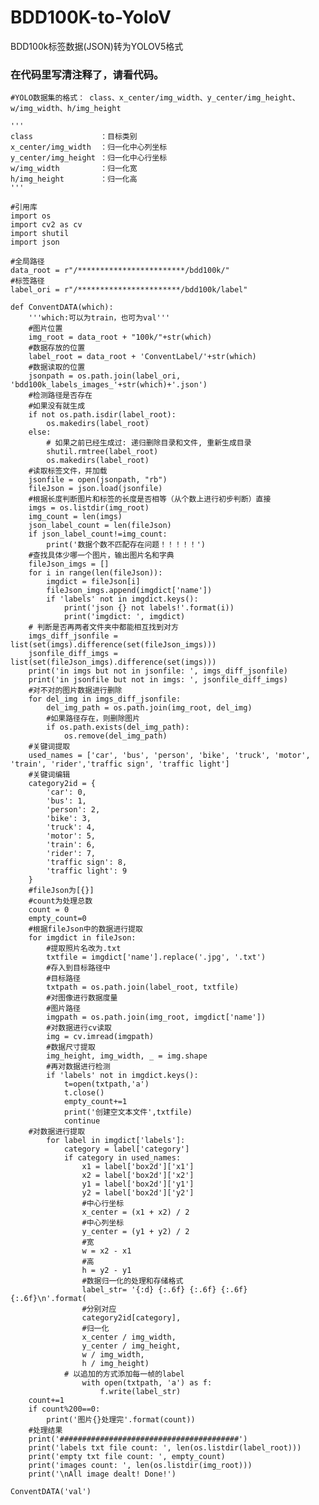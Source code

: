 # BDD100K-to-YoloV
BDD100k标签数据(JSON)转为YOLOV5格式

### 在代码里写清注释了，请看代码。

    #YOLO数据集的格式： class、x_center/img_width、y_center/img_height、w/img_width、h/img_height

    '''
    class               ：目标类别
    x_center/img_width  ：归一化中心列坐标
    y_center/img_height ：归一化中心行坐标
    w/img_width         ：归一化宽
    h/img_height        ：归一化高
    '''
    
    #引用库
    import os
    import cv2 as cv
    import shutil
    import json
    
    #全局路径
    data_root = r"/************************/bdd100k/"
    #标签路径
    label_ori = r"/***********************/bdd100k/label"
    
    def ConventDATA(which):
        '''which:可以为train，也可为val'''
        #图片位置
        img_root = data_root + "100k/"+str(which)
        #数据存放的位置
        label_root = data_root + 'ConventLabel/'+str(which)
        #数据读取的位置
        jsonpath = os.path.join(label_ori, 'bdd100k_labels_images_'+str(which)+'.json')
        #检测路径是否存在
        #如果没有就生成
        if not os.path.isdir(label_root):
            os.makedirs(label_root)
        else:
            # 如果之前已经生成过: 递归删除目录和文件, 重新生成目录
            shutil.rmtree(label_root)
            os.makedirs(label_root)
        #读取标签文件，并加载
        jsonfile = open(jsonpath, "rb")
        fileJson = json.load(jsonfile)
        #根据长度判断图片和标签的长度是否相等（从个数上进行初步判断）直接
        imgs = os.listdir(img_root)
        img_count = len(imgs)
        json_label_count = len(fileJson)
        if json_label_count!=img_count:
            print('数据个数不匹配存在问题！！！！！')
        #查找具体少哪一个图片，输出图片名和字典
        fileJson_imgs = []
        for i in range(len(fileJson)):
            imgdict = fileJson[i]
            fileJson_imgs.append(imgdict['name'])
            if 'labels' not in imgdict.keys():
                print('json {} not labels!'.format(i))
                print('imgdict: ', imgdict)
        # 判断是否再两者文件夹中都能相互找到对方
        imgs_diff_jsonfile = list(set(imgs).difference(set(fileJson_imgs)))
        jsonfile_diff_imgs = list(set(fileJson_imgs).difference(set(imgs)))
        print('in imgs but not in jsonfile: ', imgs_diff_jsonfile)
        print('in jsonfile but not in imgs: ', jsonfile_diff_imgs)
        #对不对的图片数据进行删除
        for del_img in imgs_diff_jsonfile:
            del_img_path = os.path.join(img_root, del_img)
            #如果路径存在，则删除图片
            if os.path.exists(del_img_path):
                os.remove(del_img_path)
        #关键词提取
        used_names = ['car', 'bus', 'person', 'bike', 'truck', 'motor', 'train', 'rider','traffic sign', 'traffic light']
        #关键词编辑
        category2id = {
            'car': 0,
            'bus': 1,
            'person': 2,
            'bike': 3,
            'truck': 4,
            'motor': 5,
            'train': 6,
            'rider': 7,
            'traffic sign': 8,
            'traffic light': 9
        }
        #fileJson为[{}]
        #count为处理总数
        count = 0
        empty_count=0
        #根据fileJson中的数据进行提取
        for imgdict in fileJson:
            #提取照片名改为.txt
            txtfile = imgdict['name'].replace('.jpg', '.txt')
            #存入到目标路径中
            #目标路径
            txtpath = os.path.join(label_root, txtfile)
            #对图像进行数据度量
            #图片路径
            imgpath = os.path.join(img_root, imgdict['name'])
            #对数据进行cv读取
            img = cv.imread(imgpath)
            #数据尺寸提取
            img_height, img_width, _ = img.shape
            #再对数据进行检测
            if 'labels' not in imgdict.keys():
                t=open(txtpath,'a')
                t.close()
                empty_count+=1
                print('创建空文本文件',txtfile)
                continue
        #对数据进行提取
            for label in imgdict['labels']:
                category = label['category']
                if category in used_names:
                    x1 = label['box2d']['x1']
                    x2 = label['box2d']['x2']
                    y1 = label['box2d']['y1']
                    y2 = label['box2d']['y2']
                    #中心行坐标
                    x_center = (x1 + x2) / 2
                    #中心列坐标
                    y_center = (y1 + y2) / 2
                    #宽
                    w = x2 - x1
                    #高
                    h = y2 - y1
                    #数据归一化的处理和存储格式
                    label_str= '{:d} {:.6f} {:.6f} {:.6f} {:.6f}\n'.format(
                    #分别对应
                    category2id[category],
                    #归一化
                    x_center / img_width,
                    y_center / img_height,
                    w / img_width,
                    h / img_height)
                # 以追加的方式添加每一帧的label
                    with open(txtpath, 'a') as f:
                        f.write(label_str)
        count+=1
        if count%200==0:
            print('图片{}处理完'.format(count))
        #处理结果
        print('########################################')
        print('labels txt file count: ', len(os.listdir(label_root)))
        print('empty txt file count: ', empty_count)
        print('images count: ', len(os.listdir(img_root)))
        print('\nAll image dealt! Done!')
    
    ConventDATA('val')
